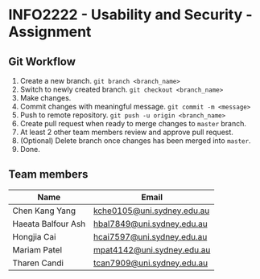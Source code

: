 # INFO2222 - Usability and Security - Assignment

## Git Workflow

1. Create a new branch. `git branch <branch_name>`
2. Switch to newly created branch. `git checkout <branch_name>`
3. Make changes.
4. Commit changes with meaningful message. `git commit -m <message>`
5. Push to remote repository. `git push -u origin <branch_name>`
6. Create pull request when ready to merge changes to `master` branch.
7. At least 2 other team members review and approve pull request.
8. (Optional) Delete branch once changes has been merged into `master`.
9. Done.

## Team members
| Name               | Email                      |
| ------------------ | -------------------------- |
| Chen Kang Yang     | kche0105@uni.sydney.edu.au |
| Haeata Balfour Ash | hbal7849@uni.sydney.edu.au |
| Hongjia Cai        | hcai7597@uni.sydney.edu.au |
| Mariam Patel       | mpat4142@uni.sydney.edu.au |
| Tharen Candi       | tcan7909@uni.sydney.edu.au |
